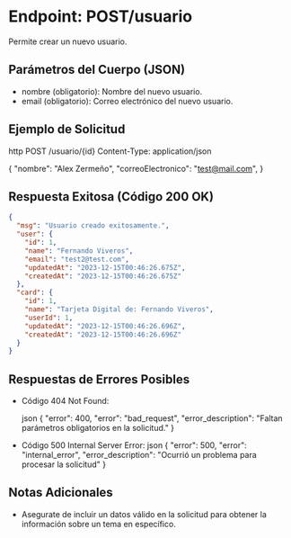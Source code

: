 # Endpoint: POST/usuario

Permite crear un nuevo usuario.

## Parámetros del Cuerpo (JSON)

- nombre (obligatorio): Nombre del nuevo usuario.
- email (obligatorio): Correo electrónico del nuevo usuario.

## Ejemplo de Solicitud

http
POST /usuario/{id}
Content-Type: application/json

{
"nombre": "Alex Zermeño",
"correoElectronico": "test@mail.com",
}

## Respuesta Exitosa (Código 200 OK)

```json
{
  "msg": "Usuario creado exitosamente.",
  "user": {
    "id": 1,
    "name": "Fernando Viveros",
    "email": "test2@test.com",
    "updatedAt": "2023-12-15T00:46:26.675Z",
    "createdAt": "2023-12-15T00:46:26.675Z"
  },
  "card": {
    "id": 1,
    "name": "Tarjeta Digital de: Fernando Viveros",
    "userId": 1,
    "updatedAt": "2023-12-15T00:46:26.696Z",
    "createdAt": "2023-12-15T00:46:26.696Z"
  }
}
```

## Respuestas de Errores Posibles

- Código 404 Not Found:

  json
  {
  "error": 400,
  "error": "bad_request",
  "error_description": "Faltan parámetros obligatorios en la solicitud."
  }

- Código 500 Internal Server Error:
  json
  {
  "error": 500,
  "error": "internal_error",
  "error_description": "Ocurrió un problema para procesar la solicitud"
  }

## Notas Adicionales

- Asegurate de incluir un datos válido en la solicitud para obtener la información
  sobre un tema en específico.
